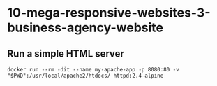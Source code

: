 # 10-mega-responsive-websites-3-business-agency-website

## Run a simple HTML server
`docker run --rm -dit --name my-apache-app -p 8080:80 -v "$PWD":/usr/local/apache2/htdocs/ httpd:2.4-alpine`
